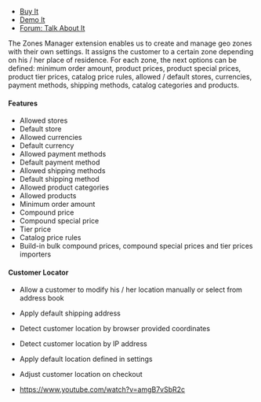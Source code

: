 
 - [Buy It](https://merchantprotocol.com/store/magento-extensions/magento-v1-0/zones-manager.html)
 - [Demo It](http://demo.merchantprotocol.com/M1-zone/)
 - [Forum: Talk About It](https://merchantprotocol.com/forums/forum/magento-plugin-forum/shipping-payment-promotion-currency-catalog-filtering/)

The Zones Manager extension enables us to create and manage geo zones with their own settings. It assigns the customer to a certain zone depending on his / her place of residence. For each zone, the next options can be defined: minimum order amount, product prices, product special prices, product tier prices, catalog price rules, allowed / default stores, currencies, payment methods, shipping methods, catalog categories and products.

#### Features

 - Allowed stores
 - Default store
 - Allowed currencies
 - Default currency
 - Allowed payment methods
 - Default payment method
 - Allowed shipping methods
 - Default shipping method
 - Allowed product categories
 - Allowed products
 - Minimum order amount
 - Compound price
 - Compound special price
 - Tier price
 - Catalog price rules
 - Build-in bulk compound prices, compound special prices and tier prices importers

#### Customer Locator

 - Allow a customer to modify his / her location manually or select from address book
 - Apply default shipping address
 - Detect customer location by browser provided coordinates
 - Detect customer location by IP address
 - Apply default location defined in settings
 - Adjust customer location on checkout

 - https://www.youtube.com/watch?v=amgB7vSbR2c
